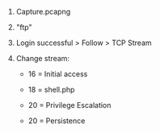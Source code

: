1. Capture.pcapng

2. "ftp"

3. Login successful > Follow > TCP Stream

4. Change stream:

    * 16 = Initial access

    * 18 = shell.php

    * 20 = Privilege Escalation

    * 20 = Persistence